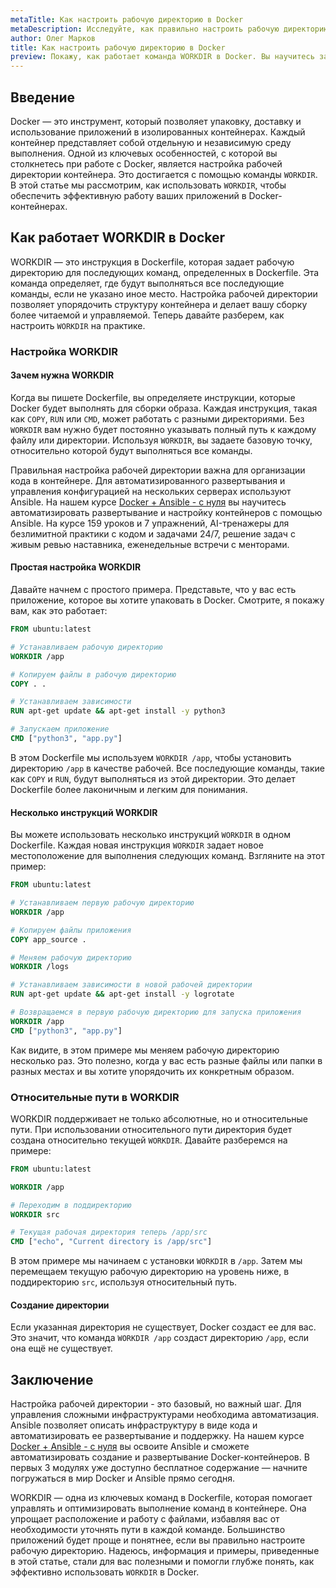 ```yaml
---
metaTitle: Как настроить рабочую директорию в Docker
metaDescription: Исследуйте, как правильно настроить рабочую директорию в Docker с помощью команды WORKDIR - настройка, примеры, советы для вашего Dockerfile
author: Олег Марков
title: Как настроить рабочую директорию в Docker
preview: Покажу, как работает команда WORKDIR в Docker. Вы научитесь задавать и изменять рабочую директорию в Dockerfile и увидите, как это помогает организовать контейнеры
---
```


## Введение

Docker — это инструмент, который позволяет упаковку, доставку и использование приложений в изолированных контейнерах. Каждый контейнер представляет собой отдельную и независимую среду выполнения. Одной из ключевых особенностей, с которой вы столкнетесь при работе с Docker, является настройка рабочей директории контейнера. Это достигается с помощью команды `WORKDIR`. В этой статье мы рассмотрим, как использовать `WORKDIR`, чтобы обеспечить эффективную работу ваших приложений в Docker-контейнерах.

## Как работает WORKDIR в Docker

WORKDIR — это инструкция в Dockerfile, которая задает рабочую директорию для последующих команд, определенных в Dockerfile. Эта команда определяет, где будут выполняться все последующие команды, если не указано иное место. Настройка рабочей директории позволяет упорядочить структуру контейнера и делает вашу сборку более читаемой и управляемой. Теперь давайте разберем, как настроить `WORKDIR` на практике.

### Настройка WORKDIR

#### Зачем нужна WORKDIR

Когда вы пишете Dockerfile, вы определяете инструкции, которые Docker будет выполнять для сборки образа. Каждая инструкция, такая как `COPY`, `RUN` или `CMD`, может работать с разными директориями. Без `WORKDIR` вам нужно будет постоянно указывать полный путь к каждому файлу или директории. Используя `WORKDIR`, вы задаете базовую точку, относительно которой будут выполняться все команды.

Правильная настройка рабочей директории важна для организации кода в контейнере. Для автоматизированного развертывания и управления конфигурацией на нескольких серверах используют Ansible. На нашем курсе [Docker + Ansible - с нуля](https://purpleschool.ru/course/docker?utm_source=knowledgebase&utm_medium=text&utm_campaign=Kak_nastroit_rabochuyu_direktoriyu_v_Docker) вы научитесь автоматизировать развертывание и настройку контейнеров с помощью Ansible. На курсе 159 уроков и 7 упражнений, AI-тренажеры для безлимитной практики с кодом и задачами 24/7, решение задач с живым ревью наставника, еженедельные встречи с менторами.

#### Простая настройка WORKDIR

Давайте начнем с простого примера. Представьте, что у вас есть приложение, которое вы хотите упаковать в Docker. Смотрите, я покажу вам, как это работает:

```dockerfile
FROM ubuntu:latest

# Устанавливаем рабочую директорию
WORKDIR /app

# Копируем файлы в рабочую директорию
COPY . .

# Устанавливаем зависимости
RUN apt-get update && apt-get install -y python3

# Запускаем приложение
CMD ["python3", "app.py"]
```

В этом Dockerfile мы используем `WORKDIR /app`, чтобы установить директорию `/app` в качестве рабочей. Все последующие команды, такие как `COPY` и `RUN`, будут выполняться из этой директории. Это делает Dockerfile более лаконичным и легким для понимания.

#### Несколько инструкций WORKDIR

Вы можете использовать несколько инструкций `WORKDIR` в одном Dockerfile. Каждая новая инструкция `WORKDIR` задает новое местоположение для выполнения следующих команд. Взгляните на этот пример:

```dockerfile
FROM ubuntu:latest

# Устанавливаем первую рабочую директорию
WORKDIR /app

# Копируем файлы приложения
COPY app_source .

# Меняем рабочую директорию
WORKDIR /logs

# Устанавливаем зависимости в новой рабочей директории
RUN apt-get update && apt-get install -y logrotate

# Возвращаемся в первую рабочую директорию для запуска приложения
WORKDIR /app
CMD ["python3", "app.py"]
```

Как видите, в этом примере мы меняем рабочую директорию несколько раз. Это полезно, когда у вас есть разные файлы или папки в разных местах и вы хотите упорядочить их конкретным образом.

### Относительные пути в WORKDIR

WORKDIR поддерживает не только абсолютные, но и относительные пути. При использовании относительного пути директория будет создана относительно текущей `WORKDIR`. Давайте разберемся на примере:

```dockerfile
FROM ubuntu:latest

WORKDIR /app

# Переходим в поддиректорию
WORKDIR src

# Текущая рабочая директория теперь /app/src
CMD ["echo", "Current directory is /app/src"]
```

В этом примере мы начинаем с установки `WORKDIR` в `/app`. Затем мы перемещаем текущую рабочую директорию на уровень ниже, в поддиректорию `src`, используя относительный путь.

#### Создание директории

Если указанная директория не существует, Docker создаст ее для вас. Это значит, что команда `WORKDIR /app` создаст директорию `/app`, если она ещё не существует.

## Заключение

Настройка рабочей директории - это базовый, но важный шаг. Для управления сложными инфраструктурами необходима автоматизация. Ansible позволяет описать инфраструктуру в виде кода и автоматизировать ее развертывание и поддержку. На нашем курсе [Docker + Ansible - с нуля](https://purpleschool.ru/course/docker?utm_source=knowledgebase&utm_medium=text&utm_campaign=Kak_nastroit_rabochuyu_direktoriyu_v_Docker) вы освоите Ansible и сможете автоматизировать создание и развертывание Docker-контейнеров. В первых 3 модулях уже доступно бесплатное содержание — начните погружаться в мир Docker и Ansible прямо сегодня.

WORKDIR — одна из ключевых команд в Dockerfile, которая помогает управлять и оптимизировать выполнение команд в контейнере. Она упрощает расположение и работу с файлами, избавляя вас от необходимости уточнять пути в каждой команде. Большинство приложений будет проще и понятнее, если вы правильно настроите рабочую директорию. Надеюсь, информация и примеры, приведенные в этой статье, стали для вас полезными и помогли глубже понять, как эффективно использовать `WORKDIR` в Docker.
